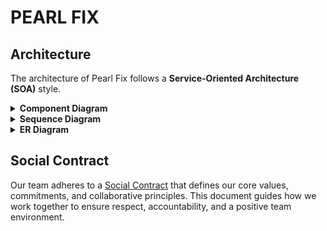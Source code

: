 # PEARL FIX

## Architecture
The architecture of Pearl Fix follows a **Service-Oriented Architecture (SOA)** style.

<details>
  <summary><strong>Component Diagram</strong></summary>
  <img src="./docs/architecture/component-diagram.png" alt="Component Diagram">
</details>

<details>
  <summary><strong>Sequence Diagram</strong></summary>
  <img src="./docs/architecture/sequence-diagram.png" alt="Sequence Diagram">
</details>

<details>
  <summary><strong>ER Diagram</strong></summary>
  <img src="./docs/architecture/ER-diagram.png" alt="ER Diagram">
</details>

## Social Contract
Our team adheres to a [Social Contract](https://docs.google.com/document/d/1dc2CV5OAU8KKNEKRaAqYfxCZHewU8BqBGJ-avQ7yEzc/edit?usp=sharing) that defines our core values, commitments, and collaborative principles. This document guides how we work together to ensure respect, accountability, and a positive team environment.
